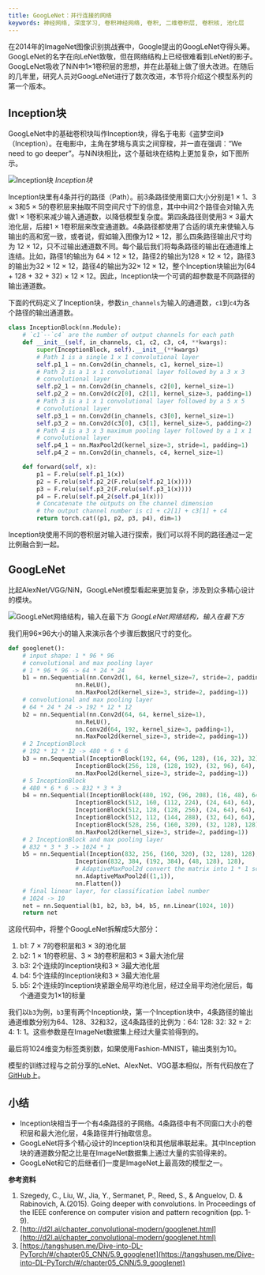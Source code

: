 ```yaml
---
title: GoogLeNet：并行连接的网络
keywords: 神经网络, 深度学习, 卷积神经网络, 卷积, 二维卷积层, 卷积核, 池化层
---
```


在2014年的ImageNet图像识别挑战赛中，Google提出的GoogLeNet夺得头筹。GoogLeNet的名字在向LeNet致敬，但在网络结构上已经很难看到LeNet的影子。GoogLeNet吸收了NiN中1×1卷积层的思想，并在此基础上做了很大改进。在随后的几年里，研究人员对GoogLeNet进行了数次改进，本节将介绍这个模型系列的第一个版本。

## Inception块

GoogLeNet中的基础卷积块叫作Inception块，得名于电影《盗梦空间》（Inception）。在电影中，主角在梦境与真实之间穿梭，并一直在强调：“We need to go deeper”。与NiN块相比，这个基础块在结构上更加复杂，如下图所示。

![Inception块](http://aixingqiu-1258949597.cos.ap-beijing.myqcloud.com/2020-12-16-090602.png)
*Inception块*

Inception块里有4条并行的路径（Path）。前3条路径使用窗口大小分别是1 × 1、3 × 3和5 × 5的卷积层来抽取不同空间尺寸下的信息，其中中间2个路径会对输入先做1 × 1卷积来减少输入通道数，以降低模型复杂度。第四条路径则使用3 × 3最大池化层，后接1 × 1卷积层来改变通道数。4条路径都使用了合适的填充来使输入与输出的高和宽一致，或者说，假如输入图像为12 × 12，那么四条路径输出尺寸均为 12 × 12，只不过输出通道数不同。每个最后我们将每条路径的输出在通道维上连结。比如，路径1的输出为 64 × 12 × 12，路径2的输出为128 × 12 × 12，路径3的输出为32 × 12 × 12，路径4的输出为32× 12 × 12，整个Inception块输出为(64 + 128 + 32 + 32) × 12 × 12。因此，Inception块一个可调的超参数是不同路径的输出通道数。

下面的代码定义了Inception块，参数`in_channels`为输入的通道数，`c1`到`c4`为各个路径的输出通道数。

```python
class InceptionBlock(nn.Module):
    # `c1`--`c4` are the number of output channels for each path
    def __init__(self, in_channels, c1, c2, c3, c4, **kwargs):
        super(InceptionBlock, self).__init__(**kwargs)
        # Path 1 is a single 1 x 1 convolutional layer
        self.p1_1 = nn.Conv2d(in_channels, c1, kernel_size=1)
        # Path 2 is a 1 x 1 convolutional layer followed by a 3 x 3
        # convolutional layer
        self.p2_1 = nn.Conv2d(in_channels, c2[0], kernel_size=1)
        self.p2_2 = nn.Conv2d(c2[0], c2[1], kernel_size=3, padding=1)
        # Path 3 is a 1 x 1 convolutional layer followed by a 5 x 5
        # convolutional layer
        self.p3_1 = nn.Conv2d(in_channels, c3[0], kernel_size=1)
        self.p3_2 = nn.Conv2d(c3[0], c3[1], kernel_size=5, padding=2)
        # Path 4 is a 3 x 3 maximum pooling layer followed by a 1 x 1
        # convolutional layer
        self.p4_1 = nn.MaxPool2d(kernel_size=3, stride=1, padding=1)
        self.p4_2 = nn.Conv2d(in_channels, c4, kernel_size=1)

    def forward(self, x):
        p1 = F.relu(self.p1_1(x))
        p2 = F.relu(self.p2_2(F.relu(self.p2_1(x))))
        p3 = F.relu(self.p3_2(F.relu(self.p3_1(x))))
        p4 = F.relu(self.p4_2(self.p4_1(x)))
        # Concatenate the outputs on the channel dimension
        # the output channel number is c1 + c2[1] + c3[1] + c4
        return torch.cat((p1, p2, p3, p4), dim=1)
```

Inception块使用不同的卷积层对输入进行探索，我们可以将不同的路径通过一定比例融合到一起。

## GoogLeNet

比起AlexNet/VGG/NiN，GoogLeNet模型看起来更加复杂，涉及到众多精心设计的模块。

![GoogLeNet网络结构，输入在最下方](http://aixingqiu-1258949597.cos.ap-beijing.myqcloud.com/2020-12-16-090608.png)
*GoogLeNet网络结构，输入在最下方*

我们用96×96大小的输入来演示各个步骤后数据尺寸的变化。

```python
def googlenet():
    # input shape: 1 * 96 * 96
    # convolutional and max pooling layer 
    # 1 * 96 * 96 -> 64 * 24 * 24
    b1 = nn.Sequential(nn.Conv2d(1, 64, kernel_size=7, stride=2, padding=3),
                   nn.ReLU(),
                   nn.MaxPool2d(kernel_size=3, stride=2, padding=1))
    # convolutional and max pooling layer 
    # 64 * 24 * 24 -> 192 * 12 * 12
    b2 = nn.Sequential(nn.Conv2d(64, 64, kernel_size=1),
                   nn.ReLU(),
                   nn.Conv2d(64, 192, kernel_size=3, padding=1),
                   nn.MaxPool2d(kernel_size=3, stride=2, padding=1))
    # 2 InceptionBlock
    # 192 * 12 * 12 -> 480 * 6 * 6
    b3 = nn.Sequential(InceptionBlock(192, 64, (96, 128), (16, 32), 32),
                   InceptionBlock(256, 128, (128, 192), (32, 96), 64),
                   nn.MaxPool2d(kernel_size=3, stride=2, padding=1))
    # 5 InceptionBlock
    # 480 * 6 * 6 -> 832 * 3 * 3
    b4 = nn.Sequential(InceptionBlock(480, 192, (96, 208), (16, 48), 64),
                   InceptionBlock(512, 160, (112, 224), (24, 64), 64),
                   InceptionBlock(512, 128, (128, 256), (24, 64), 64),
                   InceptionBlock(512, 112, (144, 288), (32, 64), 64),
                   InceptionBlock(528, 256, (160, 320), (32, 128), 128),
                   nn.MaxPool2d(kernel_size=3, stride=2, padding=1))
    # 2 InceptionBlock and max pooling layer
    # 832 * 3 * 3 -> 1024 * 1
    b5 = nn.Sequential(Inception(832, 256, (160, 320), (32, 128), 128),
                   Inception(832, 384, (192, 384), (48, 128), 128),
                   # AdaptiveMaxPool2d convert the matrix into 1 * 1 scalar
                   nn.AdaptiveMaxPool2d((1,1)),
                   nn.Flatten())
    # final linear layer, for classification label number
    # 1024 -> 10
    net = nn.Sequential(b1, b2, b3, b4, b5, nn.Linear(1024, 10))
    return net
```

这段代码中，将整个GoogLeNet拆解成5大部分：

1. b1: 7 × 7的卷积层和3 × 3的池化层
2. b2: 1 × 1的卷积层、3 × 3的卷积层和3 × 3最大池化层
3. b3: 2个连续的Inception块和3 × 3最大池化层
4. b4: 5个连续的Inception块和3 × 3最大池化层
5. b5: 2个连续的Inception块紧跟全局平均池化层，经过全局平均池化层后，每个通道变为1×1的标量

我们以`b3`为例，`b3`里有两个Inception块，第一个Inception块中，4条路径的输出通道维数分别为64、128、32和32，这4条路径的比例为：64: 128: 32: 32 = 2: 4: 1: 1。这些参数是在ImageNet数据集上经过大量实验得到的。

最后将1024维变为标签类别数，如果使用Fashion-MNIST，输出类别为10。

模型的训练过程与之前分享的LeNet、AlexNet、VGG基本相似，所有代码放在了[GitHub](https://github.com/luweizheng/machine-learning-notes/blob/master/neural-network/cnn/pytorch/)上。

## 小结

* Inception块相当于一个有4条路径的子网络。4条路径中有不同窗口大小的卷积层和最大池化层，4条路径并行抽取信息。
* GoogLeNet将多个精心设计的Inception块和其他层串联起来。其中Inception块的通道数分配之比是在ImageNet数据集上通过大量的实验得来的。
* GoogLeNet和它的后继者们一度是ImageNet上最高效的模型之一。

**参考资料**

1. Szegedy, C., Liu, W., Jia, Y., Sermanet, P., Reed, S., & Anguelov, D. & Rabinovich, A.(2015). Going deeper with convolutions. In Proceedings of the IEEE conference on computer vision and pattern recognition (pp. 1-9).
2. [http://d2l.ai/chapter_convolutional-modern/googlenet.html](http://d2l.ai/chapter_convolutional-modern/googlenet.html)
3. [https://tangshusen.me/Dive-into-DL-PyTorch/#/chapter05_CNN/5.9_googlenet](https://tangshusen.me/Dive-into-DL-PyTorch/#/chapter05_CNN/5.9_googlenet)